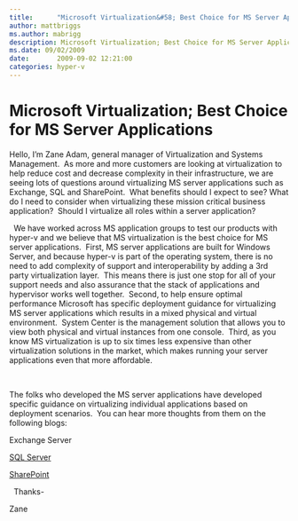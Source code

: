 ```yaml
---
title:      "Microsoft Virtualization&#58; Best Choice for MS Server Applications"
author: mattbriggs
ms.author: mabrigg
description: Microsoft Virtualization; Best Choice for MS Server Applications
ms.date: 09/02/2009
date:       2009-09-02 12:21:00
categories: hyper-v
---
```

# Microsoft Virtualization; Best Choice for MS Server Applications

Hello, I’m Zane Adam, general manager of Virtualization and Systems Management.  As more and more customers are looking at virtualization to help reduce cost and decrease complexity in their infrastructure, we are seeing lots of questions around virtualizing MS server applications such as Exchange, SQL and SharePoint.  What benefits should I expect to see? What do I need to consider when virtualizing these mission critical business application?  Should I virtualize all roles within a server application? 

 
We have worked across MS application groups to test our products with hyper-v and we believe that MS virtualization is the best choice for MS server applications.  First, MS server applications are built for Windows Server, and because hyper-v is part of the operating system, there is no need to add complexity of support and interoperability by adding a 3rd party virtualization layer.  This means there is just one stop for all of your support needs and also assurance that the stack of applications and hypervisor works well together.  Second, to help ensure optimal performance Microsoft has specific deployment guidance for virtualizing MS server applications which results in a mixed physical and virtual environment.  System Center is the management solution that allows you to view both physical and virtual instances from one console.  Third, as you know MS virtualization is up to six times less expensive than other virtualization solutions in the market, which makes running your server applications even that more affordable.

 

The folks who developed the MS server applications have developed specific guidance on virtualizing individual applications based on deployment scenarios.  You can hear more thoughts from them on the following blogs:

Exchange Server

[SQL Server](https://blogs.technet.com/dataplatforminsider/default.aspx)

[SharePoint](https://techcommunity.microsoft.com/t5/microsoft-sharepoint-blog/bg-p/SPBlog)

 
Thanks-

Zane
